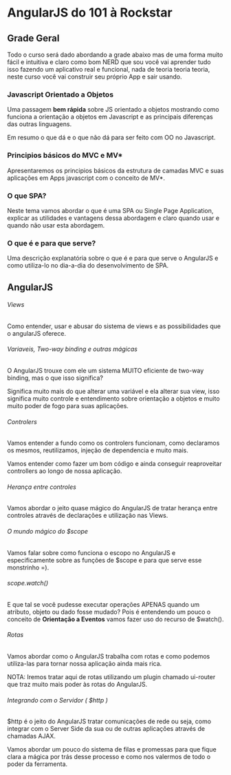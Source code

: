 # AngularJS do 101 à Rockstar

## Grade Geral

Todo o curso será dado abordando a grade abaixo mas de uma forma muito fácil e intuitiva e claro como bom NERD que sou você vai aprender tudo isso fazendo um aplicativo real e funcional, nada de teoria teoria teoria, neste curso você vai construir seu próprio App e sair usando.

### Javascript Orientado a Objetos
Uma passagem **bem rápida** sobre JS orientado a objetos mostrando como funciona a orientação a objetos em Javascript e as principais diferenças das outras linguagens.

Em resumo o que dá e o que não dá para ser feito com OO no Javascript.

### Principios básicos do MVC e MV*
Apresentaremos os principios básicos da estrutura de camadas MVC e suas aplicações em Apps javascript com o conceito de MV*.

### O que SPA?

Neste tema vamos abordar o que é uma SPA ou Single Page Application, explicar as utilidades e vantagens dessa abordagem e claro quando usar e quando não usar esta abordagem.

### O que é e para que serve?

Uma descrição explanatória sobre o que é e para que serve o AngularJS e como utiliza-lo no dia-a-dia do desenvolvimento de SPA.

## AngularJS

###### Views

Como entender, usar e abusar do sistema de views e as possibilidades que o angularJS oferece.

###### Variaveis, Two-way binding e outras mágicas

O AngularJS trouxe com ele um sistema MUITO eficiente de two-way binding, mas o que isso significa? 

Significa muito mais do que alterar uma variável e ela alterar sua view, isso significa muito controle e entendimento sobre orientação a objetos e muito muito poder de fogo para suas aplicações.

###### Controlers
Vamos entender a fundo como os controlers funcionam, como declaramos os mesmos, reutilizamos, injeção de dependencia e muito mais.

Vamos entender como fazer um bom código e ainda conseguir reaproveitar controllers ao longo de nossa aplicação.

###### Herança entre controles
Vamos abordar o jeito quase mágico do AngularJS de tratar herança entre controles através de declarações e utilização nas Views.

###### O mundo mágico do $scope

Vamos falar sobre como funciona o escopo no AngularJS e especificamente sobre as funções de $scope e para que serve esse monstrinho =).

###### $scope.$watch()

E que tal se você pudesse executar operações APENAS quando um atributo, objeto ou dado fosse mudado? Pois é entendendo um pouco o conceito de **Orientação a Eventos** vamos fazer uso do recurso de $watch().

###### Rotas

Vamos abordar como o AngularJS trabalha com rotas e como podemos utiliza-las para tornar nossa aplicação ainda mais rica.

NOTA: Iremos tratar aqui de rotas utilizando um plugin chamado ui-router que traz muito mais poder às rotas do AngularJS.

###### Integrando com o Servidor ( $http )

$http é o jeito do AngularJS tratar comunicações de rede ou seja, como integrar com o Server Side da sua ou de outras aplicações através de chamadas AJAX.

Vamos abordar um pouco do sistema de filas e promessas para que fique clara a mágica por trás desse processo e como nos valermos de todo o poder da ferramenta.
